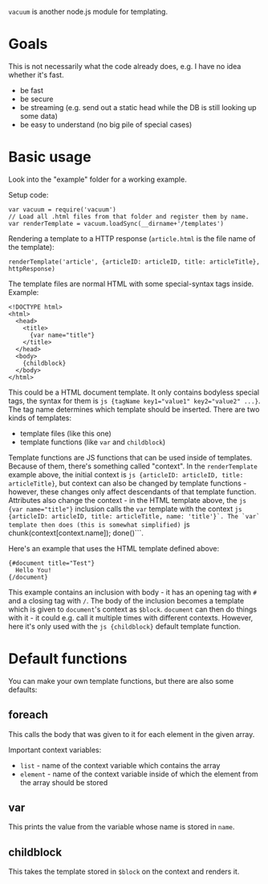 `vacuum` is another node.js module for templating.

Goals
=====
This is not necessarily what the code already does, e.g. I have no idea whether it's fast.

 - be fast
 - be secure
 - be streaming (e.g. send out a static head while the DB is still looking up some data)
 - be easy to understand (no big pile of special cases)

Basic usage
===========
Look into the "example" folder for a working example.

Setup code:

    var vacuum = require('vacuum')
    // Load all .html files from that folder and register them by name.
    var renderTemplate = vacuum.loadSync(__dirname+'/templates')

Rendering a template to a HTTP response (`article.html` is the file name of the template):

    renderTemplate('article', {articleID: articleID, title: articleTitle}, httpResponse)

The template files are normal HTML with some special-syntax tags inside. Example:

    <!DOCTYPE html>
    <html>
      <head>
        <title>
          {var name="title"}
        </title>
      </head>
      <body>
        {childblock}
      </body>
    </html>

This could be a HTML document template. It only contains bodyless special tags, the syntax for them is
```js {tagName key1="value1" key2="value2" ...}```. The tag name determines which template should be inserted.
There are two kinds of templates:

 - template files (like this one)
 - template functions (like `var` and `childblock`)

Template functions are JS functions that can be used inside of templates. Because of them, there's
something called "context". In the `renderTemplate` example above, the initial context is
```js {articleID: articleID, title: articleTitle}```, but context can also be changed by template functions - however, these changes
only affect descendants of that template function. Attributes also change the context - in the
HTML template above, the ```js {var name="title"}``` inclusion calls the `var` template with the context
```js {articleID: articleID, title: articleTitle, name: 'title'}`. The `var` template then does (this is
somewhat simplified) ```js chunk(context[context.name]); done()```.

Here's an example that uses the HTML template defined above:

    {#document title="Test"}
      Hello You!
    {/document}

This example contains an inclusion with body - it has an opening tag with `#` and a closing tag with `/`.
The body of the inclusion becomes a template which is given to `document`'s context as `$block`.
`document` can then do things with it - it could e.g. call it multiple times with different contexts.
However, here it's only used with the ```js {childblock}``` default template function.

Default functions
=================
You can make your own template functions, but there are also some defaults:

foreach
-------
This calls the body that was given to it for each element in the given array.

Important context variables:

 - `list` - name of the context variable which contains the array
 - `element` - name of the context variable inside of which the element from the array should be stored

var
---
This prints the value from the variable whose name is stored in `name`.

childblock
----------
This takes the template stored in `$block` on the context and renders it.
